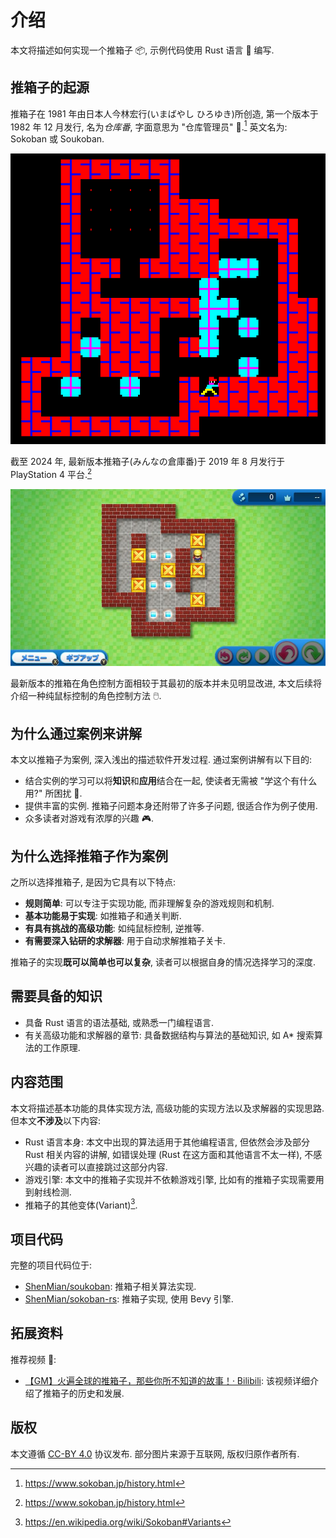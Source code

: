 # 介绍

本文将描述如何实现一个推箱子 📦, 示例代码使用 Rust 语言 🦀 编写.

## 推箱子的起源

推箱子在 1981 年由日本人今林宏行(いまばやし ひろゆき)所创造, 第一个版本于 1982 年 12 月发行, 名为*仓库番*, 字面意思为 "仓库管理员" 👷.[^1] 英文名为: Sokoban 或 Soukoban.

![First Sokoban #15](assets/first_sokoban_15.png)

截至 2024 年, 最新版本推箱子(みんなの倉庫番)于 2019 年 8 月发行于 PlayStation 4 平台.[^1]

![The Sokoban](assets/everyones_sokoban.jpg)

最新版本的推箱在角色控制方面相较于其最初的版本并未见明显改进, 本文后续将介绍一种纯鼠标控制的角色控制方法 🖱️.

## 为什么通过案例来讲解

本文以推箱子为案例, 深入浅出的描述软件开发过程. 通过案例讲解有以下目的:

- 结合实例的学习可以将**知识**和**应用**结合在一起, 使读者无需被 "学这个有什么用?" 所困扰 🤔.
- 提供丰富的实例. 推箱子问题本身还附带了许多子问题, 很适合作为例子使用.
- 众多读者对游戏有浓厚的兴趣 🎮.

## 为什么选择推箱子作为案例

之所以选择推箱子, 是因为它具有以下特点:

- **规则简单**: 可以专注于实现功能, 而非理解复杂的游戏规则和机制.
- **基本功能易于实现**: 如推箱子和通关判断.
- **有具有挑战的高级功能**: 如纯鼠标控制, 逆推等.
- **有需要深入钻研的求解器**: 用于自动求解推箱子关卡.

推箱子的实现**既可以简单也可以复杂**, 读者可以根据自身的情况选择学习的深度.

## 需要具备的知识

- 具备 Rust 语言的语法基础, 或熟悉一门编程语言.
- 有关高级功能和求解器的章节: 具备数据结构与算法的基础知识, 如 A* 搜索算法的工作原理.

## 内容范围

本文将描述基本功能的具体实现方法, 高级功能的实现方法以及求解器的实现思路.  
但本文**不涉及**以下内容:

- Rust 语言本身: 本文中出现的算法适用于其他编程语言, 但依然会涉及部分 Rust 相关内容的讲解, 如错误处理 (Rust 在这方面和其他语言不太一样), 不感兴趣的读者可以直接跳过这部分内容.
- 游戏引擎: 本文中的推箱子实现并不依赖游戏引擎, 比如有的推箱子实现需要用到射线检测.
- 推箱子的其他变体(Variant)[^2].

## 项目代码

完整的项目代码位于:

- [ShenMian/soukoban](https://github.com/shenmian/soukoban): 推箱子相关算法实现.
- [ShenMian/sokoban-rs](https://github.com/shenmian/sokoban-rs): 推箱子实现, 使用 Bevy 引擎.

## 拓展资料

推荐视频 🎥:

- [【GM】火遍全球的推箱子，那些你所不知道的故事！· Bilibili](https://www.bilibili.com/video/BV1Ph41117YT): 该视频详细介绍了推箱子的历史和发展.

## 版权

本文遵循 [CC-BY 4.0](https://creativecommons.org/licenses/by/4.0/) 协议发布. 部分图片来源于互联网, 版权归原作者所有.

[^1]: <https://www.sokoban.jp/history.html>
[^2]: <https://en.wikipedia.org/wiki/Sokoban#Variants>
